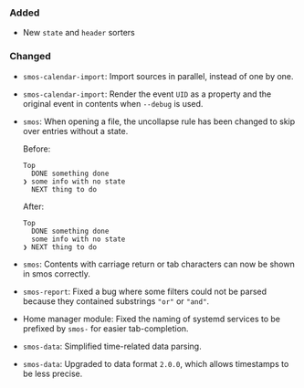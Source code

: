 
### Added

* New `state` and `header` sorters

### Changed

* `smos-calendar-import`: Import sources in parallel, instead of one by one.
* `smos-calendar-import`: Render the event `UID` as a property and the original event in contents when `--debug` is used.
* `smos`: When opening a file, the uncollapse rule has been changed to skip over entries without a state.

  Before:

  ```
  Top
    DONE something done
  ❯ some info with no state 
    NEXT thing to do
  ```

  After:

  ```
  Top
    DONE something done
    some info with no state 
  ❯ NEXT thing to do
  ```
* `smos`: Contents with carriage return or tab characters can now be shown in smos correctly.
* `smos-report`: Fixed a bug where some filters could not be parsed because they contained substrings `"or"` or `"and"`.
* Home manager module: Fixed the naming of systemd services to be prefixed by `smos-` for easier tab-completion.
* `smos-data`: Simplified time-related data parsing.
* `smos-data`: Upgraded to data format `2.0.0`, which allows timestamps to be less precise.

